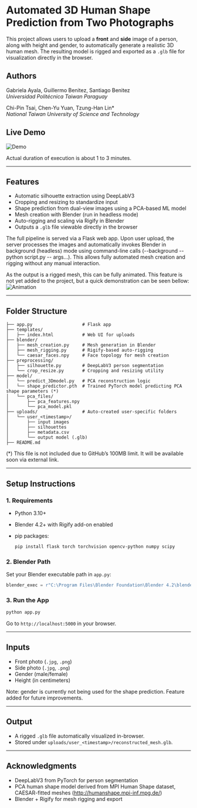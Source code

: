 # Automated 3D Human Shape Prediction from Two Photographs

This project allows users to upload a **front** and **side** image of a person, along with height and gender, to automatically generate a realistic 3D human mesh. The resulting model is rigged and exported as a `.glb` file for visualization directly in the browser.

## Authors

Gabriela Ayala, Guillermo Benitez, Santiago Benitez  
*Universidad Politécnica Taiwan Paraguay*  

Chi-Pin Tsai, Chen-Yu Yuan, Tzung-Han Lin*  
*National Taiwan University of Science and Technology*


## Live Demo

![Demo](https://media4.giphy.com/media/v1.Y2lkPTc5MGI3NjExeXB2OTRzNXVta3lybjlndXUweXc1aXc3bzdrdDhyMGN4NmQwbHhoYiZlcD12MV9pbnRlcm5hbF9naWZfYnlfaWQmY3Q9Zw/8OYElLoCJjqR7OKJJm/giphy.gif)

Actual duration of execution is about 1 to 3 minutes. 

---

## Features

* Automatic silhouette extraction using DeepLabV3
* Cropping and resizing to standardize input
* Shape prediction from dual-view images using a PCA-based ML model
* Mesh creation with Blender (run in headless mode)
* Auto-rigging and scaling via Rigify in Blender
* Outputs a `.glb` file viewable directly in the browser

The full pipeline is served via a Flask web app. Upon user upload, the server processes the images and automatically invokes Blender in background (headless) mode using command-line calls (--background --python script.py -- args...). This allows fully automated mesh creation and rigging without any manual interaction.

As the output is a rigged mesh, this can be fully animated. This feature is not yet added to the project, but a quick demonstration can be seen bellow:   
![Animation](https://media3.giphy.com/media/v1.Y2lkPTc5MGI3NjExdnBqem9icGhma2NpNWE2djJxc2NrZTBicG5uM25rNG1jcjI5azJhcSZlcD12MV9pbnRlcm5hbF9naWZfYnlfaWQmY3Q9Zw/O0uoZE85d3yLlADtpm/giphy.gif)

---

## Folder Structure

```
├── app.py                   # Flask app            
├── templates/
│   ├── index.html           # Web UI for uploads
├── blender/
│   ├── mesh_creation.py     # Mesh generation in Blender
│   ├── mesh_rigging.py      # Rigify-based auto-rigging
│   └── caesar_faces.npy     # Face topology for mesh creation
├── preprocessing/
│   ├── silhouette.py        # DeepLabV3 person segmentation
│   └── crop_resize.py       # Cropping and resizing utility
├── model/
│   └── predict_3Dmodel.py   # PCA reconstruction logic 
│   └── shape_predictor.pth  # Trained PyTorch model predicting PCA shape parameters (*)
│   └── pca_files/
│       ├── pca_features.npy
│       └── pca_model.pkl
├── uploads/                 # Auto-created user-specific folders
│   └── user_<timestamp>/
│       ├── input images
│       ├── silhouettes
│       ├── metadata.csv
│       └── output model (.glb)
├── README.md
```
(*) This file is not included due to GitHub’s 100MB limit. It will be available soon via external link.  

---

## Setup Instructions

### 1. Requirements

* Python 3.10+
* Blender 4.2+ with Rigify add-on enabled
* pip packages:

  ```bash
  pip install flask torch torchvision opencv-python numpy scipy
  ```

### 2. Blender Path

Set your Blender executable path in `app.py`:

```python
blender_exec = r"C:\Program Files\Blender Foundation\Blender 4.2\blender.exe"
```

### 3. Run the App

```bash
python app.py
```

Go to `http://localhost:5000` in your browser.

---

## Inputs

* Front photo (`.jpg`, `.png`)
* Side photo (`.jpg`, `.png`)
* Gender (male/female)
* Height (in centimeters)

Note: gender is currently not being used for the shape prediction. Feature added for future improvements. 

---

## Output

* A rigged `.glb` file automatically visualized in-browser.
* Stored under `uploads/user_<timestamp>/reconstructed_mesh.glb`.

---

## Acknowledgments

* DeepLabV3 from PyTorch for person segmentation
* PCA human shape model derived from MPI Human Shape dataset, CAESAR-fitted meshes (http://humanshape.mpi-inf.mpg.de/)
* Blender + Rigify for mesh rigging and export
